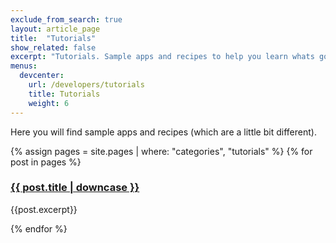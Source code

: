```yaml
---
exclude_from_search: true
layout: article_page
title:  "Tutorials"
show_related: false
excerpt: "Tutorials. Sample apps and recipes to help you learn whats going on."
menus:
  devcenter:
    url: /developers/tutorials
    title: Tutorials
    weight: 6
---
```


Here you will find sample apps and recipes (which are a little bit different).

<div class="row overview-container">
{% assign pages = site.pages | where: "categories", "tutorials" %}
{% for post in pages %}
  <div class="col-xs-12 overview-brief">
  	<div class="col-md-2 overview-icon">
    	<a href="{{ post.url | relative_url}}"><img src="{{site.cdnurl}}{{ post.image.teaser | prepend:'/images' | relative_url }}" alt="" itemprop="image"></a>
  	</div>
  	<div class="col-xs-10">
   		<h3><a href="{{ post.url | relative_url}}">{{ post.title | downcase }}</a></h3>
    	<p class="lg">{{post.excerpt}}</p>
    </div>
  </div>
{% endfor %}
</div>
